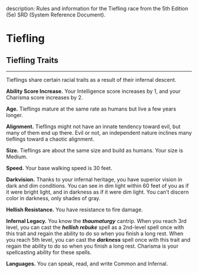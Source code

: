 description: Rules and information for the Tiefling race from the 5th Edition (5e) SRD (System Reference Document).

# Tiefling 
## Tiefling Traits 
- - -
Tieflings share certain racial traits as a result of their infernal descent. 

**Ability Score Increase.** Your Intelligence score increases by 1, and your Charisma score increases by 2. 

**Age.** Tieflings mature at the same rate as humans but live a few years longer. 

**Alignment.** Tieflings might not have an innate tendency toward evil, but many of them end up there. Evil or not, an independent nature inclines many tieflings toward a chaotic alignment. 

**Size.** Tieflings are about the same size and build as humans. Your size is Medium. 

**Speed.** Your base walking speed is 30 feet. 

**Darkvision.** Thanks to your infernal heritage, you have superior vision in dark and dim conditions. You can see in dim light within 60 feet of you as if it were bright light, and in darkness as if it were dim light. You can’t discern color in darkness, only shades of gray. 

**Hellish Resistance.** You have resistance to fire damage. 

**Infernal Legacy.** You know the **_thaumaturgy_** cantrip. When you reach 3rd level, you can cast the **_hellish rebuke_** spell as a 2nd-level spell once with this trait and regain the ability to do so when you finish a long rest. When you reach 5th level, you can cast the **_darkness_** spell once with this trait and regain the ability to do so when you finish a long rest. Charisma is your spellcasting ability for these spells. 

**Languages.** You can speak, read, and write Common and Infernal.
